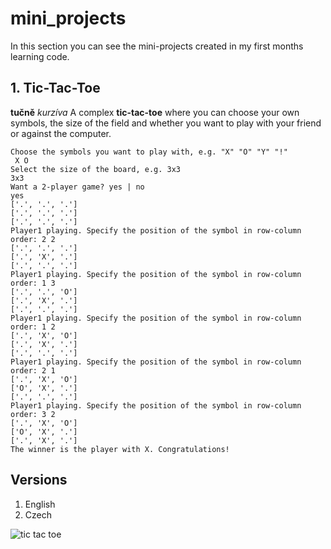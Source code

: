 # mini_projects
In this section you can see the mini-projects created in my first months learning code.

## 1. Tic-Tac-Toe
**tučně** *kurzíva*
A complex **tic-tac-toe** where you can choose your own symbols, the size of the field and whether you want to play with your friend or against the computer.

```
Choose the symbols you want to play with, e.g. "X" "O" "Y" "!"
 X O
Select the size of the board, e.g. 3x3
3x3
Want a 2-player game? yes | no
yes
['.', '.', '.']
['.', '.', '.']
['.', '.', '.']
Player1 playing. Specify the position of the symbol in row-column order: 2 2
['.', '.', '.']
['.', 'X', '.']
['.', '.', '.']
Player1 playing. Specify the position of the symbol in row-column order: 1 3
['.', '.', 'O']
['.', 'X', '.']
['.', '.', '.']
Player1 playing. Specify the position of the symbol in row-column order: 1 2
['.', 'X', 'O']
['.', 'X', '.']
['.', '.', '.']
Player1 playing. Specify the position of the symbol in row-column order: 2 1
['.', 'X', 'O']
['O', 'X', '.']
['.', '.', '.']
Player1 playing. Specify the position of the symbol in row-column order: 3 2
['.', 'X', 'O']
['O', 'X', '.']
['.', 'X', '.']
The winner is the player with X. Congratulations!
```

## Versions
1. English
2. Czech


<img src="https://img.poki.com/cdn-cgi/image/quality=78,width=600,height=600,fit=cover,f=auto/85535e05d1f130b16751c8308cfbb19b.png" alt="tic tac toe">
